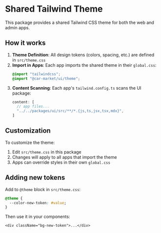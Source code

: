 # Shared Tailwind Theme

This package provides a shared Tailwind CSS theme for both the web and admin apps.

## How it works

1. **Theme Definition**: All design tokens (colors, spacing, etc.) are defined in `src/theme.css`
2. **Import in Apps**: Each app imports the shared theme in their `global.css`:
   ```css
   @import "tailwindcss";
   @import "@car-market/ui/theme";
   ```
3. **Content Scanning**: Each app's `tailwind.config.ts` scans the UI package:
   ```typescript
   content: [
     // app files...
     "../../packages/ui/src/**/*.{js,ts,jsx,tsx,mdx}",
   ]
   ```

## Customization

To customize the theme:
1. Edit `src/theme.css` in this package
2. Changes will apply to all apps that import the theme
3. Apps can override styles in their own `global.css`

## Adding new tokens

Add to `@theme` block in `src/theme.css`:

```css
@theme {
  --color-new-token: #value;
}
```

Then use it in your components:
```tsx
<div className="bg-new-token">...</div>
```
